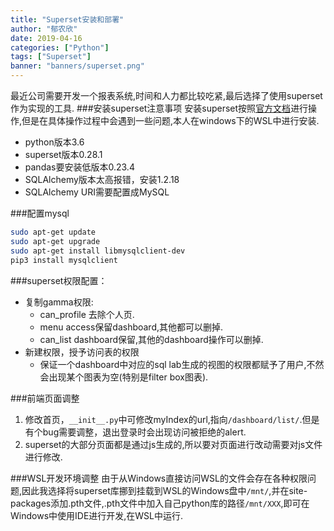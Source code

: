 ```yaml
---
title: "Superset安装和部署"
author: "郁农欣"
date: 2019-04-16
categories: ["Python"]
tags: ["Superset"]
banner: "banners/superset.png"
---
```

最近公司需要开发一个报表系统,时间和人力都比较吃紧,最后选择了使用superset作为实现的工具.
###安装superset注意事项
安装superset按照[官方文档](http://superset.apache.org/installation.html)进行操作,但是在具体操作过程中会遇到一些问题,本人在windows下的WSL中进行安装.
- python版本3.6
- superset版本0.28.1
- pandas要安装低版本0.23.4
- SQLAlchemy版本太高报错，安装1.2.18
- SQLAlchemy URI需要配置成MySQL

###配置mysql
```bash
sudo apt-get update
sudo apt-get upgrade
sudo apt-get install libmysqlclient-dev
pip3 install mysqlclient
```

###superset权限配置：
- 复制gamma权限: 
    - can_profile 去除个人页.
    - menu access保留dashboard,其他都可以删掉.
    - can_list dashboard保留,其他的dashboard操作可以删掉.
- 新建权限，授予访问表的权限
    - 保证一个dashboard中对应的sql lab生成的视图的权限都赋予了用户,不然会出现某个图表为空(特别是filter box图表).

###前端页面调整
1. 修改首页，```__init__.py```中可修改myIndex的url,指向```/dashboard/list/```.但是有个bug需要调整，退出登录时会出现访问被拒绝的alert.
2. superset的大部分页面都是通过js生成的,所以要对页面进行改动需要对js文件进行修改.


###WSL开发环境调整
由于从Windows直接访问WSL的文件会存在各种权限问题,因此我选择将superset库挪到挂载到WSL的Windows盘中```/mnt/```,并在site-packages添加.pth文件,.pth文件中加入自己python库的路径```/mnt/XXX```,即可在Windows中使用IDE进行开发,在WSL中运行.